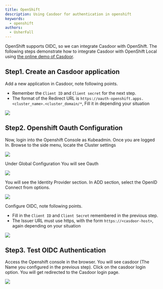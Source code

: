 ```yaml
---
title: OpenShift
description: Using Casdoor for authentication in openshift
keywords:
  - openshift
authors:
  - UsherFall
---
```


OpenShift supports OIDC, so we can integrate Casdoor with OpenShift. The following steps demonstrate how to integrate Casdoor with OpenShift Local using [the online demo of Casdoor](https://demo.casdoor.com/).

## Step1. Create an Casdoor application
Add a new application in Casdoor, note following points.
- Remember the `Client ID` and `Client secret` for the next step.
- The format of the Redirect URL is `https://oauth-openshift.apps.<cluster_name>.<cluster_domain/*`, Fill it in depending your situation

![](/img/integration/go/openshift/openshift_1.png)

## Step2. Openshift Oauth Configuration
Now, login into the Openshift Console as Kubeadmin. Once you are logged In. Browse to the side menu, locate the Cluster settings

![](/img/integration/go/openshift/openshift_2.png)

Under Global Configuration You will see Oauth

![](/img/integration/go/openshift/openshift_3.png)

You will see the Identity Provider section. In ADD section, select the OpenID Connect from options.

![](/img/integration/go/openshift/openshift_4.png)

Configure OIDC, note following points.
- Fill in the `Client ID` and `Client Secret` remembered in the previous step.
- The Issuer URL must use https, with the form `https://<casdoor-host>`, again depending on your situation

![](/img/integration/go/openshift/openshift_5.png)

## Step3. Test OIDC Authentication
Access the Openshift console in the browser. You will see casdoor (The Name you configured in the previous step). Click on the casdoor login option. You will get redirected to the Casdoor login page.

![](/img/integration/go/openshift/login.gif)